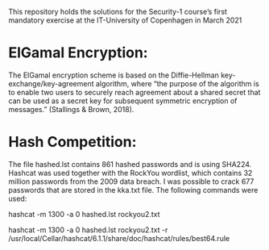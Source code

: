 This repository holds the solutions for the Security-1 course’s first mandatory exercise at the IT-University of Copenhagen in March 2021

# ElGamal Encryption:
The ElGamal encryption scheme is based on the Diffie-Hellman key-exchange/key-agreement algorithm, where “the purpose of the algorithm is to enable two users to securely reach agreement about a shared secret that can be used as a secret key for subsequent symmetric encryption of messages.” (Stallings & Brown, 2018).

# Hash Competition:
The file hashed.lst contains 861 hashed passwords and is using SHA224. Hashcat was used together with the RockYou wordlist, which contains 32 million passwords from the 2009 data breach. I was possible to crack 677 passwords that are stored in the kka.txt file. The following commands were used:

hashcat -m 1300 -a 0 hashed.lst rockyou2.txt

hashcat -m 1300 -a 0 hashed.lst rockyou2.txt -r /usr/local/Cellar/hashcat/6.1.1/share/doc/hashcat/rules/best64.rule
